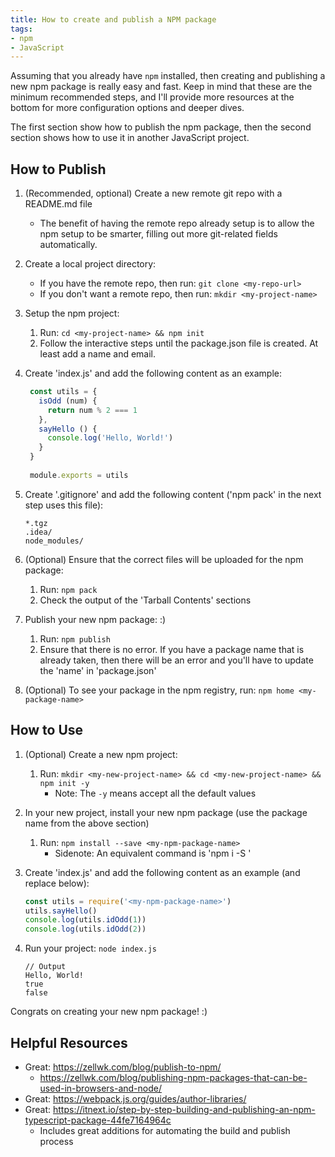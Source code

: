 ```yaml
---
title: How to create and publish a NPM package
tags:
- npm
- JavaScript
---
```

Assuming that you already have `npm` installed, then creating and publishing a new npm package is really easy and fast. Keep in mind that these are the minimum recommended steps, and I'll provide more resources at the bottom for more configuration options and deeper dives.

The first section show how to publish the npm package, then the second section shows how to use it in another JavaScript project.



## How to Publish
1. (Recommended, optional) Create a new remote git repo with a README.md file
    - The benefit of having the remote repo already setup is to allow the npm setup to be smarter, filling out more git-related fields automatically.
2. Create a local project directory:
    - If you have the remote repo, then run: `git clone <my-repo-url>`
    - If you don't want a remote repo, then run: `mkdir <my-project-name>`
3. Setup the npm project:
    1. Run: `cd <my-project-name> && npm init`
    2. Follow the interactive steps until the package.json file is created. At least add a name and email.
4. Create 'index.js' and add the following content as an example:

   ```javascript
    const utils = {
      isOdd (num) {
        return num % 2 === 1
      },
      sayHello () {
        console.log('Hello, World!')
      }
    }
    
    module.exports = utils
    ```

5. Create '.gitignore' and add the following content ('npm pack' in the next step uses this file):

    ```gitignore
    *.tgz
    .idea/
    node_modules/
    ```

6. (Optional) Ensure that the correct files will be uploaded for the npm package:
    1. Run: `npm pack`
    2. Check the output of the 'Tarball Contents' sections
7. Publish your new npm package: :)
    1. Run: `npm publish`
    2. Ensure that there is no error. If you have a package name that is already taken, then there will be an error and you'll have to update the 'name' in 'package.json'
8. (Optional) To see your package in the npm registry, run: `npm home <my-package-name>`



## How to Use
1. (Optional) Create a new npm project:
    1. Run: `mkdir <my-new-project-name> && cd <my-new-project-name> && npm init -y`
        - Note: The `-y` means accept all the default values
2. In your new project, install your new npm package (use the package name from the above section)
    1. Run: `npm install --save <my-npm-package-name>`
        - Sidenote: An equivalent command is 'npm i -S <my-npm-package-name>'
3. Create 'index.js' and add the following content as an example (and replace <my-npm-package-name> below):

    ```javascript
    const utils = require('<my-npm-package-name>')
    utils.sayHello()
    console.log(utils.idOdd(1))
    console.log(utils.idOdd(2))
    ```

4. Run your project: `node index.js`

    ```text
    // Output
    Hello, World!
    true
    false
    ```

Congrats on creating your new npm package! :)



## Helpful Resources
- Great: https://zellwk.com/blog/publish-to-npm/
    - https://zellwk.com/blog/publishing-npm-packages-that-can-be-used-in-browsers-and-node/
- Great: https://webpack.js.org/guides/author-libraries/
- Great: https://itnext.io/step-by-step-building-and-publishing-an-npm-typescript-package-44fe7164964c
    - Includes great additions for automating the build and publish process
